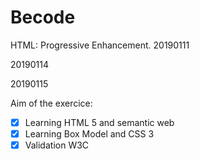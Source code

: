 # Becode
HTML: Progressive Enhancement.
20190111

20190114

20190115

Aim of the exercice:
- [x] Learning HTML 5 and semantic web
- [x] Learning Box Model and CSS 3
- [x] Validation W3C
